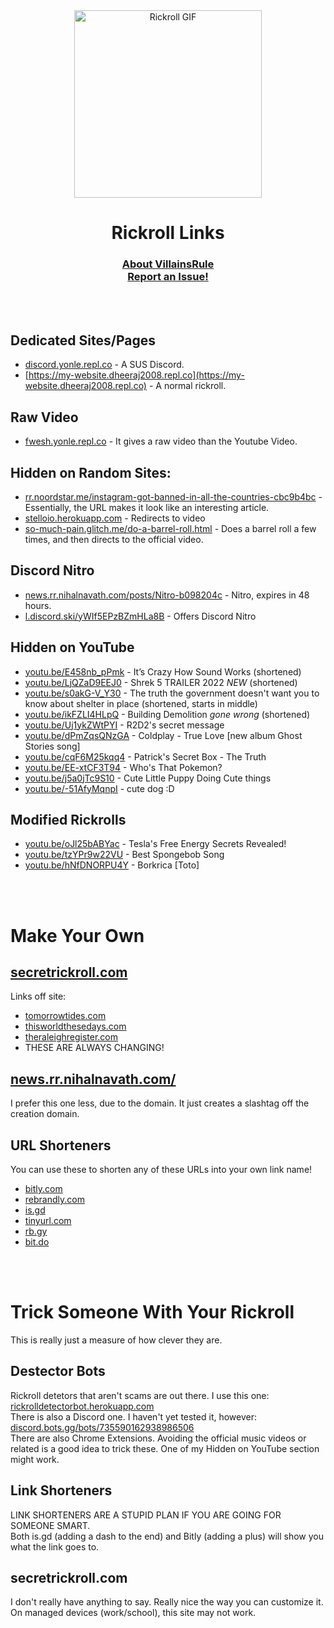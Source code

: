 <div align="center">
  <img src="https://c.tenor.com/x8v1oNUOmg4AAAAd/rickroll-roll.gif" alt="Rickroll GIF" width="300" height="300">
  <h1>Rickroll Links</h1>
  <h3><a href="https://VillainsRule4000.github.io">About VillainsRule</a><br><a href="https://github.com/VillainsRule4000/rickroll/issues">Report an Issue!</a></h3>
  <br>
  <br>
</div>

## Dedicated Sites/Pages
- [discord.yonle.repl.co](https://discord.yonle.repl.co) - A SUS Discord.
- [https://my-website.dheeraj2008.repl.co](https://my-website.dheeraj2008.repl.co) - A normal rickroll.

## Raw Video
- [fwesh.yonle.repl.co](https://fwesh.yonle.repl.co) - It gives a raw video than the Youtube Video.

## Hidden on Random Sites:
- [rr.noordstar.me/instagram-got-banned-in-all-the-countries-cbc9b4bc](https://rr.noordstar.me/instagram-got-banned-in-all-the-countries-cbc9b4bc) - Essentially, the URL makes it look like an interesting article.
- [stelloio.herokuapp.com](https://stelloio.herokuapp.com/*) - Redirects to video
- [so-much-pain.glitch.me/do-a-barrel-roll.html](https://so-much-pain.glitch.me/do-a-barrel-roll.html) - Does a barrel roll a few times, and then directs to the official video.

## Discord Nitro
- [news.rr.nihalnavath.com/posts/Nitro-b098204c](https://news.rr.nihalnavath.com/posts/Nitro-b098204c) - Nitro, expires in 48 hours.
- [l.discord.ski/yWIf5EPzBZmHLa8B](https://l.discord.ski/yWIf5EPzBZmHLa8B) - Offers Discord Nitro

## Hidden on YouTube
- [youtu.be/E458nb_pPmk](https://www.youtube.com/watch?v=E458nb_pPmk) - It’s Crazy How Sound Works (shortened)
- [youtu.be/LjQZaD9EEJ0](https://www.youtube.com/watch?v=LjQZaD9EEJ0) - Shrek 5 TRAILER 2022 *NEW* (shortened)
- [youtu.be/s0akG-V_Y30](https://www.youtube.com/watch?v=s0akG-V_Y30) - The truth the government doesn't want you to know about shelter in place (shortened, starts in middle)
- [youtu.be/ikFZLI4HLpQ](https://www.youtube.com/watch?v=ikFZLI4HLpQ) - Building Demolition *gone wrong* (shortened)
- [youtu.be/Uj1ykZWtPYI](https://www.youtube.com/watch?v=Uj1ykZWtPYI) - R2D2's secret message
- [youtu.be/dPmZqsQNzGA](https://www.youtube.com/watch?v=dPmZqsQNzGA) - Coldplay - True Love [new album Ghost Stories song]
- [youtu.be/cqF6M25kqq4](https://www.youtube.com/watch?v=cqF6M25kqq4) - Patrick's Secret Box - The Truth
- [youtu.be/EE-xtCF3T94](https://www.youtube.com/watch?v=EE-xtCF3T94) - Who's That Pokemon?
- [youtu.be/j5a0jTc9S10](https://www.youtube.com/watch?v=j5a0jTc9S10) - Cute Little Puppy Doing Cute things
- [youtu.be/-51AfyMqnpI](https://www.youtube.com/watch?v=-51AfyMqnpI) - cute dog :D
## Modified Rickrolls
- [youtu.be/oJl25bABYac](https://www.youtube.com/watch?v=oJl25bABYac) - Tesla's Free Energy Secrets Revealed!<br>
- [youtu.be/tzYPr9w22VU](https://www.youtube.com/watch?v=tzYPr9w22VU) - Best Spongebob Song
- [youtu.be/hNfDNORPU4Y](https://www.youtube.com/watch?v=hNfDNORPU4Y) - Borkrica [Toto]
<br>
<br>

# Make Your Own
## [secretrickroll.com](https://secretrickroll.com)
Links off site:<br>
- [tomorrowtides.com](https://tomorrowtides.com)
- [thisworldthesedays.com](https://www.thisworldthesedays.com)
- [theraleighregister.com](https://www.theraleighregister.com)
- THESE ARE ALWAYS CHANGING!
## [news.rr.nihalnavath.com/](https://news.rr.nihalnavath.com/)
I prefer this one less, due to the domain. It just creates a slashtag off the creation domain.
## URL Shorteners
You can use these to shorten any of these URLs into your own link name!
- [bitly.com](https://bitly.com)
- [rebrandly.com](https://rebrandly.com)
- [is.gd](https://is.gd)
- [tinyurl.com](https://tinyurl.com)
- [rb.gy](https://rb.gy)
- [bit.do](https://bit.do/)<br>
<br>
<br>

# Trick Someone With Your Rickroll
This is really just a measure of how clever they are.
## Destector Bots
Rickroll detetors that aren't scams are out there. I use this one: [rickrolldetectorbot.herokuapp.com](https://rickrolldetectorbot.herokuapp.com/)<br>
There is also a Discord one. I haven't yet tested it, however: [discord.bots.gg/bots/735590162938986506](https://discord.bots.gg/bots/735590162938986506)<br>
There are also Chrome Extensions.
Avoiding the official music videos or related is a good idea to trick these. One of my Hidden on YouTube section might work.
## Link Shorteners
LINK SHORTENERS ARE A STUPID PLAN IF YOU ARE GOING FOR SOMEONE SMART.<br>
Both is.gd (adding a dash to the end) and Bitly (adding a plus) will show you what the link goes to.
## secretrickroll.com
I don't really have anything to say. Really nice the way you can customize it.<br>
On managed devices (work/school), this site may not work.
